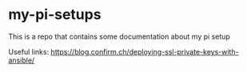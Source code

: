 # my-pi-setups
This is a repo that contains some documentation about my pi setup

Useful links:
https://blog.confirm.ch/deploying-ssl-private-keys-with-ansible/
